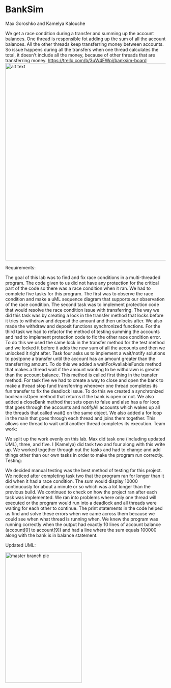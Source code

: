 # BankSim


Max Goroshko and Kamelya Kalouche

We get a race condition during a transfer and summing up the account balances. 
One thread is responsible fot adding up the sum of all the account balances. All the other threads keep transferring money between accounts.
So issue happens during all the transfers when one thread calculates the total, it doesn't include all the money, because of other threads that are transferring money. 
https://trello.com/b/3uW4FWpi/banksim-board
<img src="https://github.com/3296f19temple/05-kalouche_gorosko-K_M/blob/maxDevelop/UMLrace.png" alt="alt text" width="860" height="620" style="max-width:100%;">
 
Requirements:

The goal of this lab was to find and fix race conditions in a multi-threaded program. The code given to us did not have any protection for the critical part of the code so there was a race condition when it ran. We had to complete five tasks for this program. The first was to observe the race condition and make a uML sequence diagram that supports our observation of the race condition. The second task was to implement protection code that would resolve the race condition issue with transferring. The way we did this task was by creating a lock in the transfer method that locks before it tries to withdraw and deposit the amount and then unlocks after. We also made the withdraw and deposit functions synchronized functions. For the third task we had to refactor the method of testing summing the accounts and had to implement protection code to fix the other race condition error. To do this we used the same lock in the transfer method for the test method and we locked it before it adds the new sum of all the accounts and then we unlocked it right after. Task four asks us to implement a wait/notify solutions to postpone a transfer until the account has an amount greater than the transferring amount. To do this we added a waitForAvaliableFunds method that makes a thread wait if the amount wanting to be withdrawn is greater than the account balance. This method is called first thing in the transfer method. For task five we had to create a way to close and open the bank to make a thread stop fund transferring whenever one thread completes its fun transfer to fix the deadlock issue. To do this we created a synchronized boolean isOpen method that returns if the bank is open or not. We also added a closeBank method that sets open to false and also has a for loop that goes through the accounts and notifyAll accounts which wakes up all the threads that called wait() on the same object. We also added a for loop in the main that goes through each thread and joins them together. This allows one thread to wait until another thread completes its execution.
Team work:

We split up the work evenly on this lab. Max did task one (including updated UML), three, and five. I (Kamelya) did task two and four along with this write up. We worked together through out the tasks and had to change and add things other than our own tasks in order to make the program run correctly.
Testing:

We decided manual testing was the best method of testing for this project. We noticed after completing task two that the program ran for longer than it did when it had a race condition. The sum would display 10000 continuously for about a minute or so which was a lot longer than the previous build. We continued to check on how the project ran after each task was implemented. We ran into problems where only one thread will executed or the program would run into a deadlock and all threads were waiting for each other to continue. The print statements in the code helped us find and solve these errors when we came across them because we could see when what thread is running when. We knew the program was running correctly when the output had exactly 10 lines of account balance (account[0] to account[9]) and had a line where the sum equals 100000 along with the bank is in balance statement. 


Updated UML:

<img src="https://github.com/3296f19temple/05-kalouche_gorosko-K_M/blob/master/UMLrace.png" alt="master branch pic" width="240" height="410" style="max-width:100%;">

